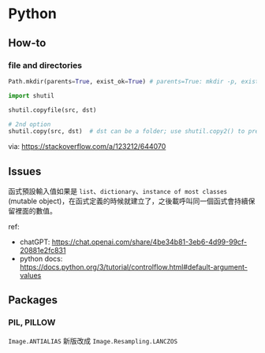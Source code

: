 # Python

## How-to


### file and directories

```python title="mkdir"
Path.mkdir(parents=True, exist_ok=True) # parents=True: mkdir -p, exist_ok: ignore error if folder exist
```

```python title="copy files or folder"
import shutil

shutil.copyfile(src, dst)

# 2nd option
shutil.copy(src, dst)  # dst can be a folder; use shutil.copy2() to preserve timestamp
```
via: https://stackoverflow.com/a/123212/644070

## Issues

函式預設輸入值如果是 `list`、`dictionary`、`instance of most classes` (mutable object)，在函式定義的時候就建立了，之後載呼叫同一個函式會持續保留裡面的數值。

ref:
- chatGPT: https://chat.openai.com/share/4be34b81-3eb6-4d99-99cf-20881e2fc831
- python docs: https://docs.python.org/3/tutorial/controlflow.html#default-argument-values

## Packages

### PIL, PILLOW

`Image.ANTIALIAS` 新版改成 `Image.Resampling.LANCZOS`
